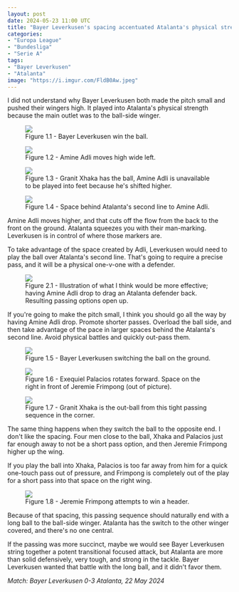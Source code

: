 ```yaml
---
layout: post
date: 2024-05-23 11:00 UTC
title: "Bayer Leverkusen's spacing accentuated Atalanta's physical strength"
categories:
- "Europa League"
- "Bundesliga"
- "Serie A"
tags:
- "Bayer Leverkusen"
- "Atalanta"
image: "https://i.imgur.com/FldB0Aw.jpeg"
---
```


I did not understand why Bayer Leverkusen both made the pitch small and pushed their wingers high. It played into Atalanta's physical strength because the main outlet was to the ball-side winger.

<!---more--->

<figure>
    <img src="https://i.imgur.com/mlKCADf.jpeg">
    <figcaption>Figure 1.1 - Bayer Leverkusen win the ball.</figcaption>
</figure> 

<figure>
    <img src="https://i.imgur.com/vRVHxLE.jpeg">
    <figcaption>Figure 1.2 - Amine Adli moves high wide left.</figcaption>
</figure> 

<figure>
    <img src="https://i.imgur.com/FldB0Aw.jpeg">
    <figcaption>Figure 1.3 - Granit Xhaka has the ball, Amine Adli is unavailable to be played into feet because he's shifted higher.</figcaption>
</figure> 

<figure>
    <img src="https://i.imgur.com/tFoT9NE.jpeg">
    <figcaption>Figure 1.4 - Space behind Atalanta's second line to Amine Adli.</figcaption>
</figure> 

Amine Adli moves higher, and that cuts off the flow from the back to the front on the ground. Atalanta squeezes you with their man-marking. Leverkusen is in control of where those markers are.

To take advantage of the space created by Adli, Leverkusen would need to play the ball over Atalanta's second line. That's going to require a precise pass, and it will be a physical one-v-one with a defender. 

<figure>
    <img src="https://i.imgur.com/MMtTF6H.jpeg">
    <figcaption>Figure 2.1 - Illustration of what I think would be more effective; having Amine Adli drop to drag an Atalanta defender back. Resulting passing options open up.</figcaption>
</figure> 

If you're going to make the pitch small, I think you should go all the way by having Amine Adli drop. Promote shorter passes. Overload the ball side, and then take advantage of the pace in larger spaces behind the Atalanta's second line. Avoid physical battles and quickly out-pass them. 

<figure>
    <img src="https://i.imgur.com/tQ133bM.jpeg">
    <figcaption>Figure 1.5 - Bayer Leverkusen switching the ball on the ground.</figcaption>
</figure> 

<figure>
    <img src="https://i.imgur.com/t5VCQTi.jpeg">
    <figcaption>Figure 1.6 - Exequiel Palacios rotates forward. Space on the right in front of Jeremie Frimpong (out of picture).</figcaption>
</figure> 

<figure>
    <img src="https://i.imgur.com/w8XH8XN.jpeg">
    <figcaption>Figure 1.7 - Granit Xhaka is the out-ball from this tight passing sequence in the corner.</figcaption>
</figure> 

The same thing happens when they switch the ball to the opposite end. I don't like the spacing. Four men close to the ball, Xhaka and Palacios just far enough away to not be a short pass option, and then Jeremie Frimpong higher up the wing. 

If you play the ball into Xhaka, Palacios is too far away from him for a quick one-touch pass out of pressure, and Frimpong is completely out of the play for a short pass into that space on the right wing. 

<figure>
    <img src="https://i.imgur.com/r07Y6Bx.jpeg">
    <figcaption>Figure 1.8 - Jeremie Frimpong attempts to win a header.</figcaption>
</figure> 

Because of that spacing, this passing sequence should naturally end with a long ball to the ball-side winger. Atalanta has the switch to the other winger covered, and there's no one central. 

If the passing was more succinct, maybe we would see Bayer Leverkusen string together a potent transitional focused attack, but Atalanta are more than solid defensively, very tough, and strong in the tackle. Bayer Leverkusen wanted that battle with the long ball, and it didn't favor them.

*Match: Bayer Leverkusen 0-3 Atalanta, 22 May 2024*
